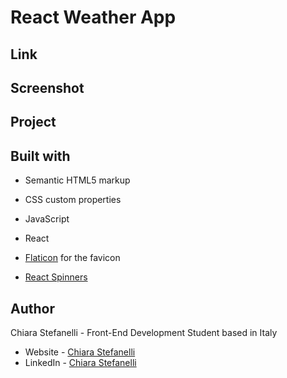 # React Weather App

## Link

<!-- - [Project URL]() (hosted on Netlify) -->

## Screenshot

<!-- <img src="./screenshots/weather-app-preview.png" alt="Weather app preview" width="600px"> -->

## Project

<!-- Users should be able to:

- -->

## Built with

- Semantic HTML5 markup
- CSS custom properties
- JavaScript
- React

- [Flaticon](https://www.flaticon.com/) for the favicon
- [React Spinners](https://www.npmjs.com/package/react-spinners)

## Author

Chiara Stefanelli - Front-End Development Student based in Italy

- Website - [Chiara Stefanelli](https://chiarastefanelli.netlify.app/)
- LinkedIn - [Chiara Stefanelli](https://www.linkedin.com/in/chiarastefanelli/?locale=en_US)
